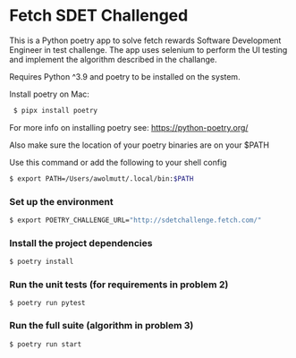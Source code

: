 # Fetch SDET Challenged

This is a Python poetry app to solve fetch rewards Software Development Engineer in test challenge. The app uses selenium to perform the UI testing and implement the algorithm described in the challange.

Requires Python ^3.9 and poetry to be installed on the system. 

Install poetry on Mac: 

```zsh
 $ pipx install poetry
```

For more info on installing poetry see: https://python-poetry.org/

Also make sure the location of your poetry binaries are on your $PATH

Use this command or add the following to your shell config

```zsh
$ export PATH=/Users/awolmutt/.local/bin:$PATH
```

### Set up the environment

```zsh
$ export POETRY_CHALLENGE_URL="http://sdetchallenge.fetch.com/"
```

### Install the project dependencies

```zsh
$ poetry install
```

### Run the unit tests (for requirements in problem 2)

```
$ poetry run pytest
```

### Run the full suite (algorithm in problem 3)

```
$ poetry run start
```